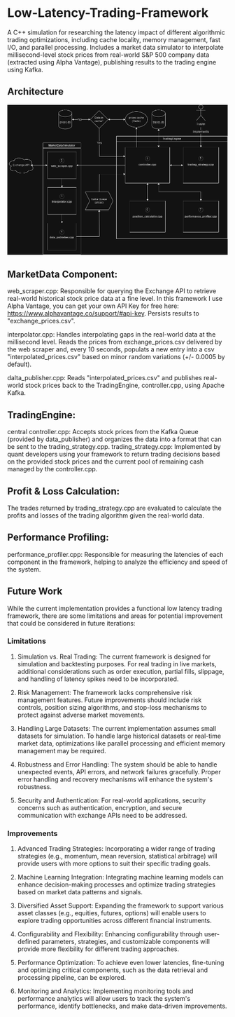 # Low-Latency-Trading-Framework
A C++ simulation for researching the latency impact of different algorithmic trading optimizations, including cache locality, memory management, fast I/O, and parallel processing.
Includes a market data simulator to interpolate millisecond-level stock prices from real-world S&P 500 company data (extracted using Alpha Vantage), publishing results to the trading engine using Kafka.

## Architecture
![alt text](https://github.com/Erik-Kelemen/Low-Latency-Trading-Framework/blob/main/imgs/LLFT-Architecture.drawio.png)

## MarketData Component:

web_scraper.cpp: Responsible for querying the Exchange API to retrieve real-world historical stock price data at a fine level. In this framework I use Alpha Vantage, you can get your own API Key for free here: https://www.alphavantage.co/support/#api-key.
Persists results to "exchange_prices.csv".

interpolator.cpp: Handles interpolating gaps in the real-world data at the millisecond level. Reads the prices from exchange_prices.csv delivered by the web scraper and, every 10 seconds, populats a new entry into a csv "interpolated_prices.csv" based on minor random variations (+/- 0.0005 by default).

dalta_publisher.cpp: Reads "interpolated_prices.csv" and publishes real-world stock prices back to the TradingEngine, controller.cpp, using Apache Kafka.

## TradingEngine:

central controller.cpp: Accepts stock prices from the Kafka Queue (provided by data_publisher) and organizes the data into a format that can be sent to the trading_strategy.cpp.
trading_strategy.cpp: Implemented by quant developers using your framework to return trading decisions based on the provided stock prices and the current pool of remaining cash managed by the controller.cpp.
## Profit & Loss Calculation:

The trades returned by trading_strategy.cpp are evaluated to calculate the profits and losses of the trading algorithm given the real-world data.
## Performance Profiling:

performance_profiler.cpp: Responsible for measuring the latencies of each component in the framework, helping to analyze the efficiency and speed of the system.

## Future Work
While the current implementation provides a functional low latency trading framework, there are some limitations and areas for potential improvement that could be considered in future iterations:

### Limitations

1. Simulation vs. Real Trading: The current framework is designed for simulation and backtesting purposes. For real trading in live markets, additional considerations such as order execution, partial fills, slippage, and handling of latency spikes need to be incorporated.

2. Risk Management: The framework lacks comprehensive risk management features. Future improvements should include risk controls, position sizing algorithms, and stop-loss mechanisms to protect against adverse market movements.

3. Handling Large Datasets: The current implementation assumes small datasets for simulation. To handle large historical datasets or real-time market data, optimizations like parallel processing and efficient memory management may be required.

4. Robustness and Error Handling: The system should be able to handle unexpected events, API errors, and network failures gracefully. Proper error handling and recovery mechanisms will enhance the system's robustness.

5. Security and Authentication: For real-world applications, security concerns such as authentication, encryption, and secure communication with exchange APIs need to be addressed.

### Improvements
1. Advanced Trading Strategies: Incorporating a wider range of trading strategies (e.g., momentum, mean reversion, statistical arbitrage) will provide users with more options to suit their specific trading goals.

2. Machine Learning Integration: Integrating machine learning models can enhance decision-making processes and optimize trading strategies based on market data patterns and signals.

3. Diversified Asset Support: Expanding the framework to support various asset classes (e.g., equities, futures, options) will enable users to explore trading opportunities across different financial instruments.

4. Configurability and Flexibility: Enhancing configurability through user-defined parameters, strategies, and customizable components will provide more flexibility for different trading approaches.

5. Performance Optimization: To achieve even lower latencies, fine-tuning and optimizing critical components, such as the data retrieval and processing pipeline, can be explored.

6. Monitoring and Analytics: Implementing monitoring tools and performance analytics will allow users to track the system's performance, identify bottlenecks, and make data-driven improvements.


